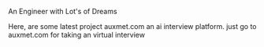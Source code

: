 An Engineer with Lot's of Dreams 

Here, are some latest project auxmet.com an ai interview platform. 
just go to auxmet.com for taking an virtual interview 
